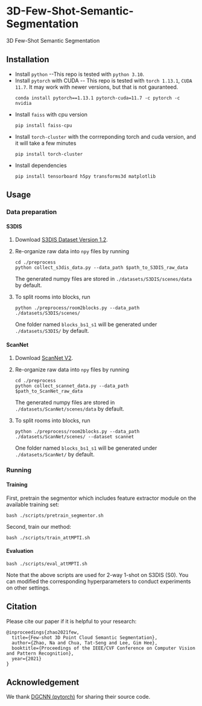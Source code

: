 # 3D-Few-Shot-Semantic-Segmentation
3D Few-Shot Semantic Segmentation

## Installation
- Install `python` --This repo is tested with `python 3.10`.
- Install `pytorch` with CUDA -- This repo is tested with `torch 1.13.1`, `CUDA 11.7`. 
It may work with newer versions, but that is not gauranteed.
	```
	conda install pytorch==1.13.1 pytorch-cuda=11.7 -c pytorch -c nvidia
	```
- Install `faiss` with cpu version
	```
	pip install faiss-cpu
	```
- Install `torch-cluster` with the corrreponding torch and cuda version, and it will take a few minutes
	```
	pip install torch-cluster
	```
- Install dependencies
    ```
    pip install tensorboard h5py transforms3d matplotlib
    ```

## Usage
### Data preparation
#### S3DIS
1. Download [S3DIS Dataset Version 1.2](http://buildingparser.stanford.edu/dataset.html).
2. Re-organize raw data into `npy` files by running
   ```
   cd ./preprocess
   python collect_s3dis_data.py --data_path $path_to_S3DIS_raw_data
   ```
   The generated numpy files are stored in `./datasets/S3DIS/scenes/data` by default.
3. To split rooms into blocks, run 

    ```python ./preprocess/room2blocks.py --data_path ./datasets/S3DIS/scenes/```
    
    One folder named `blocks_bs1_s1` will be generated under `./datasets/S3DIS/` by default. 


#### ScanNet
1. Download [ScanNet V2](http://www.scan-net.org/).
2. Re-organize raw data into `npy` files by running
	```
	cd ./preprocess
	python collect_scannet_data.py --data_path $path_to_ScanNet_raw_data
	```
   The generated numpy files are stored in `./datasets/ScanNet/scenes/data` by default.
3. To split rooms into blocks, run 

    ```python ./preprocess/room2blocks.py --data_path ./datasets/ScanNet/scenes/ --dataset scannet```
    
    One folder named `blocks_bs1_s1` will be generated under `./datasets/ScanNet/` by default. 


### Running 
#### Training
First, pretrain the segmentor which includes feature extractor module on the available training set:
    
    bash ./scripts/pretrain_segmentor.sh

Second, train our method:
	
	bash ./scripts/train_attMPTI.sh


#### Evaluation
    
    bash ./scripts/eval_attMPTI.sh

Note that the above scripts are used for 2-way 1-shot on S3DIS (S0). You can modified the corresponding hyperparameters to conduct experiments on other settings. 



## Citation
Please cite our paper if it is helpful to your research:

    @inproceedings{zhao2021few,
      title={Few-shot 3D Point Cloud Semantic Segmentation},
      author={Zhao, Na and Chua, Tat-Seng and Lee, Gim Hee},
      booktitle={Proceedings of the IEEE/CVF Conference on Computer Vision and Pattern Recognition},
      year={2021}
    }


## Acknowledgement
We thank [DGCNN (pytorch)](https://github.com/WangYueFt/dgcnn/tree/master/pytorch) for sharing their source code.
